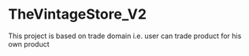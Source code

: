# TheVintageStore_V2
This project is based on trade domain i.e. user can trade product for his own product
